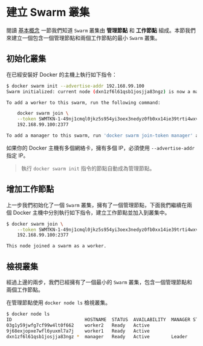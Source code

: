# 建立 Swarm 叢集

閱讀 [基本概念](overview.md) 一節我們知道 `Swarm` 叢集由 **管理節點** 和 **工作節點** 組成。本節我們來建立一個包含一個管理節點和兩個工作節點的最小 `Swarm` 叢集。

## 初始化叢集

在已經安裝好 Docker 的主機上執行如下指令：

```bash
$ docker swarm init --advertise-addr 192.168.99.100
Swarm initialized: current node (dxn1zf6l61qsb1josjja83ngz) is now a manager.

To add a worker to this swarm, run the following command:

    docker swarm join \
    --token SWMTKN-1-49nj1cmql0jkz5s954yi3oex3nedyz0fb0xx14ie39trti4wxv-8vxv8rssmk743ojnwacrr2e7c \
    192.168.99.100:2377

To add a manager to this swarm, run 'docker swarm join-token manager' and follow the instructions.
```

如果你的 Docker 主機有多個網絡卡，擁有多個 IP，必須使用 `--advertise-addr` 指定 IP。

> 執行 `docker swarm init` 指令的節點自動成為管理節點。

## 增加工作節點

上一步我們初始化了一個 `Swarm` 叢集，擁有了一個管理節點，下面我們繼續在兩個 Docker 主機中分別執行如下指令，建立工作節點並加入到叢集中。

```bash
$ docker swarm join \
    --token SWMTKN-1-49nj1cmql0jkz5s954yi3oex3nedyz0fb0xx14ie39trti4wxv-8vxv8rssmk743ojnwacrr2e7c \
    192.168.99.100:2377

This node joined a swarm as a worker.
```

## 檢視叢集

經過上邊的兩步，我們已經擁有了一個最小的 `Swarm` 叢集，包含一個管理節點和兩個工作節點。

在管理節點使用 `docker node ls` 檢視叢集。

```bash
$ docker node ls
ID                           HOSTNAME  STATUS  AVAILABILITY  MANAGER STATUS
03g1y59jwfg7cf99w4lt0f662    worker2   Ready   Active
9j68exjopxe7wfl6yuxml7a7j    worker1   Ready   Active
dxn1zf6l61qsb1josjja83ngz *  manager   Ready   Active        Leader
```
